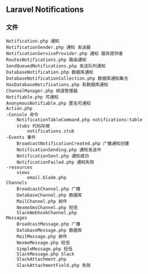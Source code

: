 ## Laravel Notifications

### 文件
    Notification.php 通知
    NotificationSender.php 通知 发送器
    NotificationServiceProvider.php 通知 服务提供者
    RoutesNotifications.php 路由通知
    SendQueuedNotifications.php 发送队列通知
    DatabaseNotification.php 数据库通知
    DatabaseNotificationCollection.php 数据库通知集合
    HasDatabaseNotifications.php 有数据库通知
    ChannelManager.php 频道管理器
    Notifiable.php 可通知
    AnonymousNotifiable.php 匿名可通知
    Action.php
    -Console 命令
        NotificationTableCommand.php notifications:table
        stubs 代码存根
            notifications.stub
    -Events 事件
        BroadcastNotificationCreated.php 广播通知创建
        NotificationSending.php 通知发送中
        NotificationSent.php 通知成功
        NotificationFailed.php 通知失败
    -resources
        views
            email.blade.php
    Channels
        BroadcastChannel.php 广播
        DatabaseChannel.php 数据库
        MailChannel.php 邮件
        NexmoSmsChannel.php 短信
        SlackWebhookChannel.php 
    Messages
        BroadcastMessage.php 广播
        DatabaseMessage.php 数据库
        MailMessage.php 邮件
        NexmoMessage.php 短信
        SimpleMessage.php 短信
        SlackMessage.php Slack
        SlackAttachment.php
        SlackAttachmentField.php 失败